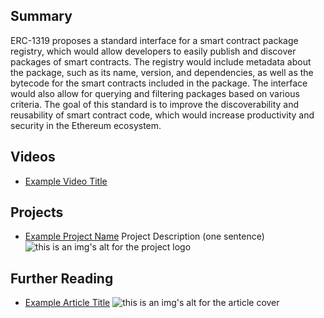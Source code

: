 ## Summary

ERC-1319 proposes a standard interface for a smart contract package registry, which would allow developers to easily publish and discover packages of smart contracts. The registry would include metadata about the package, such as its name, version, and dependencies, as well as the bytecode for the smart contracts included in the package. The interface would also allow for querying and filtering packages based on various criteria. The goal of this standard is to improve the discoverability and reusability of smart contract code, which would increase productivity and security in the Ethereum ecosystem.

## Videos

- [Example Video Title](https://www.youtube.com/watch?v=TDGq4aeevgY)

## Projects

- [Example Project Name](https://xxxx.xxx/xxxxx) Project Description (one sentence) ![this is an img's alt for the project logo](https://xxxx.xxx/project-logo.xxx)

## Further Reading

- [Example Article Title](https://xxxx.xxx/xxxxx) ![this is an img's alt for the article cover](https://xxxx.xxx/article-cover.xxx)
